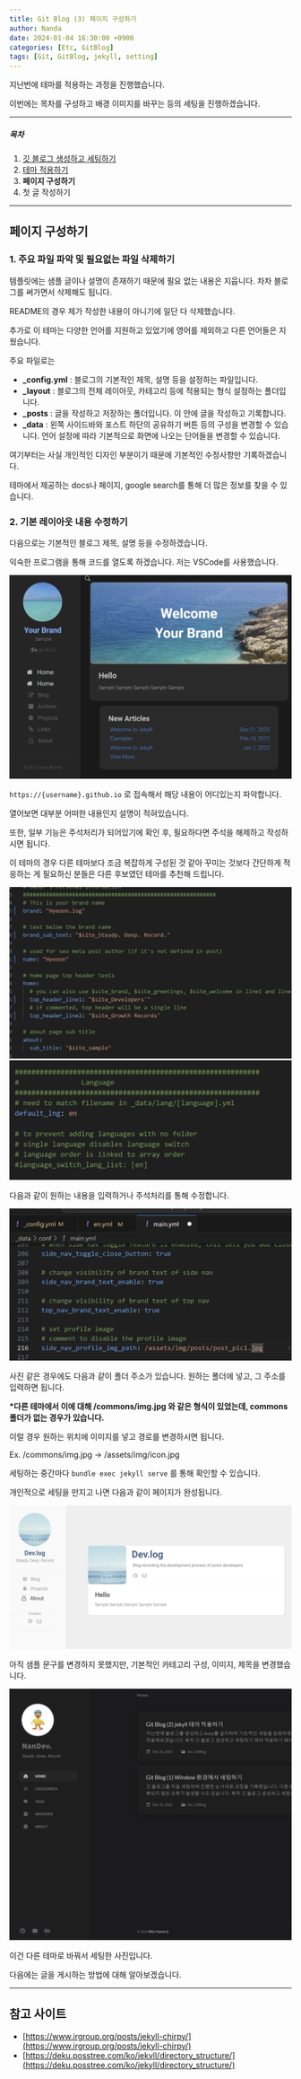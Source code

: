 ```yaml
---
title: Git Blog (3) 페이지 구성하기
author: Nanda
date: 2024-01-04 16:30:00 +0900
categories: [Etc, GitBlog]
tags: [Git, GitBlog, jekyll, setting]
---
```


<!-- outline-start -->

지난번에 테마를 적용하는 과정을 진행했습니다.

이번에는 목차를 구성하고 배경 이미지를 바꾸는 등의 세팅을 진행하겠습니다.

<!-- outline-end -->



---

##### 목차
1. [깃 블로그 생성하고 세팅하기](https://hyeoonji.github.io/posts/Blog_1/)
2. [테마 적용하기](https://hyeoonji.github.io/posts/Blog_2/)
3. **페이지 구성하기**
4. 첫 글 작성하기

---


## **페이지 구성하기**




### 1. 주요 파일 파악 및 필요없는 파일 삭제하기

템플릿에는 샘플 글이나 설명이 존재하기 때문에 필요 없는 내용은 지웁니다.
차차 블로그를 써가면서 삭제해도 됩니다.

README의 경우 제가 작성한 내용이 아니기에 일단 다 삭제했습니다.

추가로 이 테마는 다양한 언어를 지원하고 있었기에 영어를 제외하고 다른 언어들은 지웠습니다.

주요 파일로는 

- **_config.yml** : 블로그의 기본적인 제목, 설명 등을 설정하는 파일입니다.
- **_layout** : 블로그의 전체 레이아웃, 카테고리 등에 적용되는 형식 설정하는 폴더입니다.
- **_posts** : 글을 작성하고 저장하는 폴더입니다. 이 안에 글을 작성하고 기록합니다.
- **_data** : 왼쪽 사이드바와 포스트 하단의 공유하기 버튼 등의 구성을 변경할 수 있습니다. 언어 설정에 따라 기본적으로 화면에 나오는 단어들을 변경할 수 있습니다.

여기부터는 사실 개인적인 디자인 부분이기 때문에 기본적인 수정사항만 기록하겠습니다.

테마에서 제공하는 docs나 페이지, google search를 통해 더 많은 정보를 찾을 수 있습니다.




### 2. 기본 레이아웃 내용 수정하기
    
다음으로는 기본적인 블로그 제목, 설명 등을 수정하겠습니다.

익숙한 프로그램을 통해 코드를 열도록 하겠습니다. 저는 VSCode를 사용했습니다.

![Basic Theme](/assets/img/post/20240104/post_0.png)

`https://{username}.github.io` 로 접속해서 해당 내용이 어디있는지 파악합니다.

열어보면 대부분 어떠한 내용인지 설명이 적혀있습니다.

또한, 일부 기능은 주석처리가 되어있기에 확인 후, 필요하다면 주석을 해제하고 작성하시면 됩니다.

이 테마의 경우 다른 테마보다 조금 복잡하게 구성된 것 같아 꾸미는 것보다 간단하게 적응하는 게 필요하신 분들은 다른 후보였던 테마를 추천해 드립니다.

![config.yml 1](/assets/img/post/20240104/post_1.png)
![config.yml 2](/assets/img/post/20240104/post_2.png)

다음과 같이 원하는 내용을 입력하거나 주석처리를 통해 수정합니다.

![main.yml](/assets/img/post/20240104/post_3.png)

사진 같은 경우에도 다음과 같이 폴더 주소가 있습니다. 원하는 폴더에 넣고, 그 주소를 입력하면 됩니다.


**\*다른 테마에서 이에 대해 /commons/img.jpg 와 같은 형식이 있었는데, commons 폴더가 없는 경우가 있습니다.**

이럴 경우 원하는 위치에 이미지를 넣고 경로를 변경하시면 됩니다.

Ex. /commons/img.jpg → /assets/img/icon.jpg




세팅하는 중간마다 `bundle exec jekyll serve` 를 통해 확인할 수 있습니다.


개인적으로 세팅을 만지고 나면 다음과 같이 페이지가 완성됩니다.

![setting fin 1](/assets/img/post/20240104/post_4.png)

아직 샘플 문구를 변경하지 못했지만, 기본적인 카테고리 구성, 이미지, 제목을 변경했습니다.


![setting fin 2](/assets/img/post/20240104/post_5.png)

이건 다른 테마로 바꿔서 세팅한 사진입니다.


다음에는 글을 게시하는 방법에 대해 알아보겠습니다.



---


## 참고 사이트
- [https://www.irgroup.org/posts/jekyll-chirpy/](https://www.irgroup.org/posts/jekyll-chirpy/)
- [https://deku.posstree.com/ko/jekyll/directory_structure/](https://deku.posstree.com/ko/jekyll/directory_structure/)

